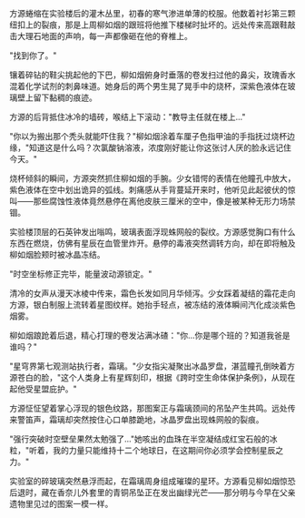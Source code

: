 方源蜷缩在实验楼后的灌木丛里，初春的寒气渗进单薄的校服。他数着衬衫第三颗纽扣上的裂痕，那是上周柳如烟的跟班将他推下楼梯时扯坏的。远处传来高跟鞋敲击大理石地面的声响，每一声都像砸在他的脊椎上。

"找到你了。"

镶着碎钻的鞋尖挑起他的下巴，柳如烟俯身时垂落的卷发扫过他的鼻尖，玫瑰香水混着化学试剂的刺鼻味道。她身后的两个男生晃了晃手中的烧杯，深紫色液体在玻璃壁上留下黏稠的痕迹。

方源的后背抵住冰冷的墙砖，喉结上下滚动："教导主任就在楼上..."

"你以为搬出那个秃头就能吓住我？"柳如烟涂着车厘子色指甲油的手指抚过烧杯边缘，"知道这是什么吗？次氯酸钠溶液，浓度刚好能让你这张讨人厌的脸永远记住今天。"

烧杯倾斜的瞬间，方源突然抓住柳如烟的手腕。少女错愕的表情在他瞳孔中放大，紫色液体在空中划出诡异的弧线。刺痛感从手背蔓延开来时，他听见此起彼伏的惊叫——那些腐蚀性液体竟然悬停在离他皮肤三厘米的空中，像是被某种无形力场禁锢。

实验楼顶层的石英钟发出嗡鸣，玻璃表面浮现蛛网般的裂纹。方源感觉胸口有什么东西在燃烧，仿佛有星辰在血管里炸开。悬停的毒液突然调转方向，却在即将触及柳如烟脸颊时被冰晶冻结。

"时空坐标修正完毕，能量波动源锁定。"

清冷的女声从漫天冰棱中传来，霜色长发如同月华倾泻。少女踩着凝结的霜花走向方源，银白制服上流转着星图纹样。她抬手轻点，被冻结的液体瞬间汽化成淡紫色烟雾。

柳如烟踉跄着后退，精心打理的卷发沾满冰碴："你...你是哪个班的？知道我爸是谁吗？"

"星穹界第七观测站执行者，霜璃。"少女指尖凝聚出冰晶罗盘，湛蓝瞳孔倒映着方源苍白的脸，"这个人类身上有星辉刻印，根据《跨时空生命体保护条例》，从现在起他受星盟庇护。"

方源怔怔望着掌心浮现的银色纹路，那图案正与霜璃颈间的吊坠产生共鸣。远处传来警笛声，霜璃却突然按住心口单膝跪地，冰晶罗盘出现蛛网般的裂痕。

"强行突破时空壁垒果然太勉强了..."她咳出的血珠在半空凝结成红宝石般的冰粒，"听着，我的力量只能维持十二个地球日，在这期间你必须学会控制星辰之力。"

实验室的碎玻璃突然悬浮而起，在霜璃周身组成璀璨的星环。方源看见柳如烟惊恐后退时，藏在香奈儿外套里的青铜吊坠正在发出幽绿光芒——那分明与今早在父亲遗物里见过的图案一模一样。